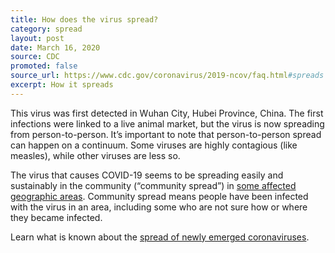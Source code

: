 ```yaml
---
title: How does the virus spread?
category: spread
layout: post
date: March 16, 2020
source: CDC
promoted: false
source_url: https://www.cdc.gov/coronavirus/2019-ncov/faq.html#spreads
excerpt: How it spreads
---
```


This virus was first detected in Wuhan City, Hubei Province, China. The first infections were linked to a live animal market, 
but the virus is now spreading from person-to-person. It’s important to note that person-to-person spread can happen on a 
continuum. Some viruses are highly contagious (like measles), while other viruses are less so.

The virus that causes COVID-19 seems to be spreading easily and sustainably in the community (“community spread”) 
in <a href="https://www.cdc.gov/coronavirus/2019-ncov/prepare/transmission.html?CDC_AA_refVal=https%3A%2F%2Fwww.cdc.gov%2Fcoronavirus%2F2019-ncov%2Fabout%2Ftransmission.html"> some affected geographic areas</a>. 
Community spread means people have been infected with the virus in an area, including some who are not sure how or where they 
became infected.

Learn what is known about the <a href="https://www.cdc.gov/coronavirus/2019-ncov/prepare/transmission.html?CDC_AA_refVal=https%3A%2F%2Fwww.cdc.gov%2Fcoronavirus%2F2019-ncov%2Fabout%2Ftransmission.html"> spread of newly emerged coronaviruses</a>.

